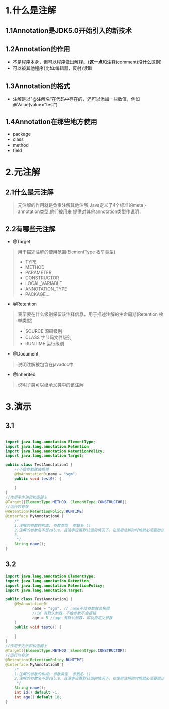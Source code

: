 # 1.什么是注解
## 1.1Annotation是JDK5.0开始引入的新技术
## 1.2Annotation的作用
- 不是程序本身，但可以程序做出解释。(**这一点**和注释(comment)没什么区别)
- 可以被其他程序(比如:编辑器，反射)读取
## 1.3Annotation的格式
- 注解是以"@注解名“在代码中存在的，还可以添加一些数值，例如@Value(value="test")
## 1.4Annotation在那些地方使用
- package
- class
- method
- field
# 2.元注解
## 2.1什么是元注解
> 元注解的作用就是负责注解其他注解,Java定义了4个标准的meta
-annotation类型,他们被用来
提供对其他annotation类型作说明．
## 2.2有哪些元注解
- @Target
> 用于描述注解的使用范围(ElementType 枚举类型)
> - TYPE
> - METHOD
> - PARAMETER
> - CONSTRUCTOR
> - LOCAL_VARIABLE
> - ANNOTATION_TYPE
> - PACKAGE...
- @Retention
> 表示要在什么级别保留该注释信息，用于描述注解的生命周期(Retention 枚举类型)
> - SOURCE 源码级别
> - CLASS 字节码文件级别
> - RUNTIME 运行级别
- @Document
> 说明注解被包含在javadoc中
- @Inherited
> 说明子类可以继承父类中的该注解

# 3.演示
## 3.1
```java

import java.lang.annotation.ElementType;
import java.lang.annotation.Retention;
import java.lang.annotation.RetentionPolicy;
import java.lang.annotation.Target;

public class TestAnnotation1 {
    //不给参数就会报错
    @MyAnnotation0(name = "sgm")
    public void test0() {

    }
}
//作用于方法和构造器上
@Target({ElementType.METHOD, ElementType.CONSTRUCTOR})
//运行时有效
@Retention(RetentionPolicy.RUNTIME)
@interface MyAnnotation0 {
    /*
    1.注解的参数的构成: 参数类型  参数名 ()
    2.注解的参数名不是value，且没事设置默认值的情况下，在使用注解的时候就必须要给该参数赋值(除了设有默认值)
    3.
     */
    String name();
}
```
## 3.2
```java
import java.lang.annotation.ElementType;
import java.lang.annotation.Retention;
import java.lang.annotation.RetentionPolicy;
import java.lang.annotation.Target;

public class TestAnnotation1 {
    @MyAnnotation0(
            name = "sgm", // name不给参数就会报错
            //id 有默认参数，不给参数不会报错
            age = 5 //age 有默认参数，可以自定义参数
    )
    public void test0() {

    }
}
//作用于方法和构造器上
@Target({ElementType.METHOD, ElementType.CONSTRUCTOR})
//运行时有效
@Retention(RetentionPolicy.RUNTIME)
@interface MyAnnotation0 {
    /*
    1.注解的参数的构成: 参数类型  参数名 ()
    2.注解的参数名不是value，且没事设置默认值的情况下，在使用注解的时候就必须要给该参数赋值(除了设有默认值)
     */
    String name();
    int id() default -1;
    int age() default 18;
}
```
